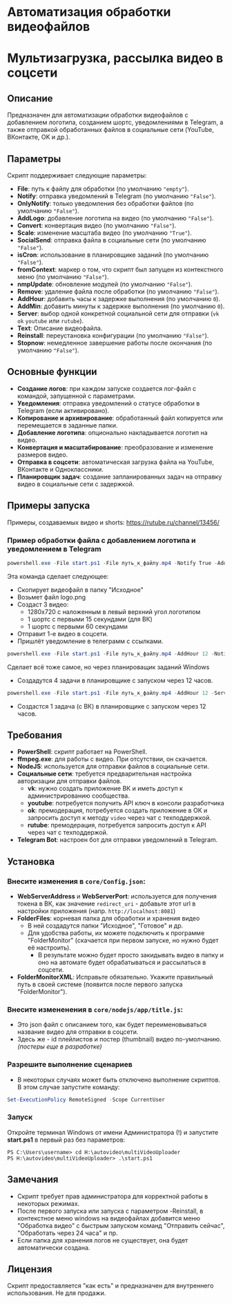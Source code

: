 # Автоматизация обработки видеофайлов
# Мультизагрузка, рассылка видео в соцсети

## Описание

Предназначен для автоматизации обработки видеофайлов с добавлением логотипа, созданием шортс, уведомлениями в Telegram, а также отправкой обработанных файлов в социальные сети (YouTube, ВКонтакте, OK и др.).

## Параметры

Скрипт поддерживает следующие параметры:

- **File**: путь к файлу для обработки (по умолчанию `"empty"`).
- **Notify**: отправка уведомлений в Telegram (по умолчанию `"False"`).
- **OnlyNotify**: только уведомления без обработки файлов (по умолчанию `"False"`).
- **AddLogo**: добавление логотипа на видео (по умолчанию `"False"`).
- **Convert**: конвертация видео (по умолчанию `"False"`).
- **Scale**: изменение масштаба видео (по умолчанию `"True"`).
- **SocialSend**: отправка файла в социальные сети (по умолчанию `"False"`).
- **isCron**: использование в планировщике заданий (по умолчанию `"False"`).
- **fromContext**: маркер о том, что скрипт был запущен из контекстного меню (по умолчанию `"False"`).
- **nmpUpdate**: обновление модулей (по умолчанию `"False"`).
- **Remove**: удаление файла после обработки (по умолчанию `"False"`).
- **AddHour**: добавить часы к задержке выполнения (по умолчанию `0`).
- **AddMin**: добавить минуты к задержке выполнения (по умолчанию `0`).
- **Server**: выбор одной конкретной социальной сети для отправки (`vk` `ok` `youtube` или `rutube`).
- **Text**: Описание видеофайла.
- **Reinstall**: переустановка конфигурации (по умолчанию `"False"`).
- **Stopnow**: немедленное завершение работы после окончания (по умолчанию `"False"`).

## Основные функции

- **Создание логов**: при каждом запуске создается лог-файл с командой, запущенной с параметрами.
- **Уведомления**: отправка уведомлений о статусе обработки в Telegram (если активировано).
- **Копирование и архивирование**: обработанный файл копируется или перемещается в заданные папки.
- **Добавление логотипа**: опционально накладывается логотип на видео.
- **Конвертация и масштабирование**: преобразование и изменение размеров видео.
- **Отправка в соцсети**: автоматическая загрузка файла на YouTube, ВКонтакте и Одноклассники.
- **Планировщик задач**: создание запланированных задач на отправку видео в социальные сети с задержкой.

## Примеры запуска
Примеры, создаваемых видео и shorts: https://rutube.ru/channel/13456/

### Пример обработки файла с добавлением логотипа и уведомлением в Telegram

```powershell
powershell.exe -File start.ps1 -File путь_к_файлу.mp4 -Notify True -AddLogo True -SocialSend True
```
Эта команда сделает следующее:
- Скопирует видеофайл в папку "Исходное"
- Возьмет файл logo.png
- Создаст 3 видео:
  - 1280x720 с наложенным в левый верхний угол логотипом
  - 1 шортс с первыми 15 секундами (для ВК)
  - 1 шортс с первыми 60 секундами
- Отправит 1-е видео в соцсети.
- Пришлёт уведомление в телеграмм с ссылками.


```powershell
powershell.exe -File start.ps1 -File путь_к_файлу.mp4 -AddHour 12 -Notify True -AddLogo True -SocialSend True 
```
Сделает всё тоже самое, но через планироващик заданий Windows
 - Создадутся 4 задачи в планировщике с запуском через 12 часов.


```powershell
powershell.exe -File start.ps1 -File путь_к_файлу.mp4 -AddHour 12 -Server vk -Notify True -AddLogo True -SocialSend True 
```
 - Создастся 1 задача (с ВК) в планировщике с запуском через 12 часов.

## Требования
- **PowerShell**: скрипт работает на PowerShell.
- **ffmpeg.exe**: для работы с видео. При отсутствии, он скачается.
- **NodeJS**: используется для отправки файлов в социальные сети.
- **Социальные сети**: требуется предварительная настройка авторизации для отправки файлов.
  - **vk**: нужно создать приложение ВК и иметь доступ к администрированию сообщества.
  - **youtube**: потребуется получить API ключ в консоли разработчика
  - **ok**: премодерация, потребуется создать приложение в ОК и запросить доступ к методу `video` через чат с техподдержкой.
  - **rutube**: премодерация, потребуется запросить доступ к API через чат с техподдержой.
- **Telegram Bot**: настроен бот для отправки уведомлений в Telegram.

## Установка
### Внесите изменения в `core/Config.json`:
- **WebServerAddress** и **WebServerPort**: используется для получения токена в ВК, как значение `redirect_uri` - добавьте этот url в настройки приложения (напр. `http://localhost:8081`)
- **FolderFiles**: корневая папка для обработки и хранения видео
  - В ней создадутся папки "Исходное", "Готовое" и др.
  - Для удобства работы, их можете подключить к программе "FolderMonitor" (скачается при первом запуске, но нужно будет её настроить).
    - В результате можно будет просто закидывать видео в папку и оно на автомате будет обрабатываться и рассылаться в соцсети.
- **FolderMonitorXML**: Исправьте обязательно. Укажите правильный путь в своей системе (появится после первого запуска "FolderMonitor").

### Внесите измененения в `core/nodejs/app/title.js`:
- Это json файл с описанием того, как будет переименовываться название видео для отправки в соцсети.
- Здесь же - id плейлистов и постер (thumbnail) видео по-умолчанию. *(постеры еще в разработке)*

### Разрешите выполнение сценариев
- В некоторых случаях может быть отключено выполнение скриптов. В этом случае запустите команду:
```powershell
Set-ExecutionPolicy RemoteSigned -Scope CurrentUser
```

### Запуск
Откройте терминал Windows от имени Администратора (!) и запустите **start.ps1** в первый раз без параметров:
```console
PS C:\Users\username> cd H:\autovideo\multiVideoUploader
PS H:\autovideo\multiVideoUploader> .\start.ps1
```

## Замечания
- Скрипт требует прав администратора для корректной работы в некоторых режимах.
- После первого запуска или запуска с параметром -Reinstall, в контекстное меню windows на видеофайлах добавится меню "Обработка видео" с быстрым запуском команд "Отправить сейчас", "Обработать через 24 часа" и пр.
- Если папка для хранения логов не существует, она будет автоматически создана.

## Лицензия
Скрипт предоставляется "как есть" и предназначен для внутреннего использования. Не для продажи.
